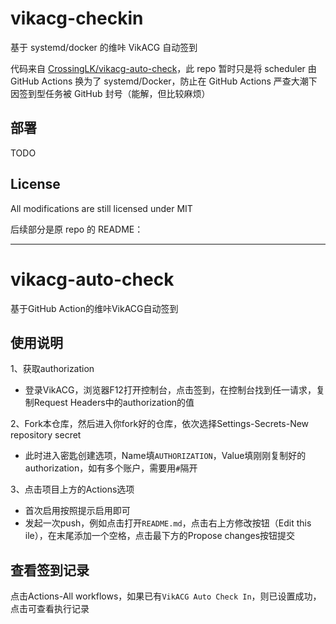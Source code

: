 # vikacg-checkin

基于 systemd/docker 的维咔 VikACG 自动签到

代码来自 [CrossingLK/vikacg-auto-check](https://github.com/CrossingLK/vikacg-auto-check)，此 repo 暂时只是将 scheduler 由 GitHub Actions 换为了 systemd/Docker，防止在 GitHub Actions 严查大潮下因签到型任务被 GitHub 封号（能解，但比较麻烦）

## 部署

TODO

## License

All modifications are still licensed under MIT

后续部分是原 repo 的 README：

---

# vikacg-auto-check

基于GitHub Action的维咔VikACG自动签到

## 使用说明

1、获取authorization

- 登录VikACG，浏览器F12打开控制台，点击签到，在控制台找到任一请求，复制Request Headers中的authorization的值

2、Fork本仓库，然后进入你fork好的仓库，依次选择Settings-Secrets-New repository secret

- 此时进入密匙创建选项，Name填`AUTHORIZATION`，Value填刚刚复制好的authorization，如有多个账户，需要用`#`隔开

3、点击项目上方的Actions选项

- 首次启用按照提示启用即可
- 发起一次push，例如点击打开`README.md`，点击右上方修改按钮（Edit this ile），在末尾添加一个空格，点击最下方的Propose changes按钮提交

## 查看签到记录

点击Actions-All workflows，如果已有`VikACG Auto Check In`，则已设置成功，点击可查看执行记录
